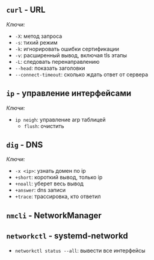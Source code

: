 ## ```curl``` - URL
  *Ключи:*
  - ```-X```: метод запроса
  - ```-s```: тихий режим
  - ```-k```: игнорировать ошибки сертификации
  - ```-v```: расширенный вывод, включая tls этапы
  - ```-L```: следовать перенаправлению
  - ```--head```: показать заголовки
  - ```--connect-timeout```: сколько ждать ответ от сервера
## ```ip``` - управление интерфейсами
  *Ключи:*
  - ```ip neigh```: управление arp таблицей
      - ```flush```: очистить

## ```dig``` - DNS
  *Ключи:*
  - ```-x <ip>```: узнать домен по ip
  - ```+short```: короткий вывод, только ip
  - ```+noall```: уберет весь вывод
  - ```+answer```: dns записи
  - ```+trace```: трассировка, кто ответил

## ```nmcli``` - NetworkManager

## ```networkctl``` - systemd-networkd
  - ```networkctl status --all```: вывести все интерфейсы
